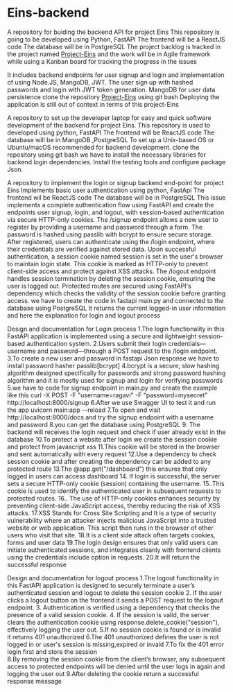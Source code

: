 # Eins-backend
 A repository for buiding the backend API for project Eins
 This repository is going to be developed using Python, FastAPI
 The frontend will be a ReactJS code
 The database will be in PostgreSQL
 The project backlog is tracked in the project named  [Project-Eins](https://github.com/users/arviCV/projects/1) and the work will be in Agile framework while using a Kanban board for tracking the progress in the  issues


 It includes backend endpoints for user signup and login and implementation of using Node.JS, MangoDB, JWT.
 The user sign up with hashed passwords and login with JWT token generation. 
 MangoDB for user data persistence
 clone the repository  [Project-Eins](https://github.com/users/arviCV/projects/1) using git bash 
 Deploying the application is still out of context in terms of this project-Eins

A repository to set up the developer laptop for easy and quick software development of the backend for project Eins.
This repository is used to developed  using python, FastAPI 
The frontend will be ReactJS code
The database will  be in MangoDB ,PostgreSQL
To set up a Unix-based OS  or Ubuntu/macOS recommended for backend development.
clone the repository using git bash
we have to install the necessary libraries for backend login dependencies.
Install the testing tools and configure package Json.

A repository to implement the login or signup backend end-point for project Eins
Implements basic user authentication using python, FastApi
The frontend wil be ReactJS code
The database  will be in PostgreSQL
This issue implements a complete authentication flow using FastAPI and create the endpoints user signup, login, and logout, with session-based authentication via secure HTTP-only cookies. 
The /signup endpoint allows a new user to register by providing a username and password through a form. The password is hashed using passlib with bcrypt to ensure secure storage.
 After registered, users can authenticate using the /login endpoint, where their credentials are verified against stored data.
 Upon successful authentication, a session cookie named session is set in the user's browser to maintain login state.
 This cookie is marked as HTTP-only to prevent client-side access and protect against XSS attacks.
 The /logout endpoint handles session termination by deleting the session cookie, ensuring the user is logged out.
 Protected routes  are secured using FastAPI's dependency  which checks the validity of the session cookie before granting access. 
 we have to create the code in fastapi main.py and connected to the database using PostgreSQL
 It returns the current logged-in user information and here the explanation for login and logout process

Design and documentation for Login process
       1.The login functionality in this FastAPI application is implemented using a secure and lightweight session-based authentication system.
       2.Users submit their login credentials—username and password—through a POST request to the /login endpoint.
       3.To create a new user and password in fastapi Json response we have to install password hasher passlib[bcrypt]
       4.bcrypt is a secure, slow hashing algorithm designed specifically for passwords and strong password hashing algorithm and it is mostly used for signup and login for verifying passwords
       5.we have to code for signup endpoint in main.py and create the example like this curl -X POST -F "username=ragavi" -F "password=mysecret" http://localhost:8000/signup
       6.After we use Swagger UI to test it and run the app uvicorn main:app --reload
       7.To open and visit http://localhost:8000/docs and try the signup endpoint with a username and password
       8.you can get the database using PostgreSQL
       9. The backend will receives the login request and check if user already exist in the database
       10.To protect a website after login we create the session cookie and protect from javascript xss 
       11.This cookie will be stored in the browser and sent automatically  with every request
       12.Use a dependency to check session cookie and after creating the dependency can be added to any protected route
       13.The @app.get("/dashboard") this ensures that only logged in users can access dashboard
       14. If login is successful, the server sets a secure HTTP-only cookie (session) containing the username. 
       15..This cookie is used to identify the authenticated user in subsequent requests to protected routes.
       16.. The use of HTTP-only cookies enhances security by preventing client-side JavaScript access, thereby reducing the risk of XSS attacks.
       17.XSS Stands for Cross Site Scripting and It is a type of security vulnerability where an attacker injects malicious JavaScript into a trusted website or web application. This script then runs in the browser of other users who visit that site.
       18.It is a client side attack often targets cookies, forms and user data
       19.The login design ensures that only valid users can initiate authenticated sessions, and integrates cleanly with frontend clients using the credentials include option in requests.
       20.It will return the successful  response

Design and documentation for logout process
       1.The logout functionality in this FastAPI application is designed to securely terminate a user’s authenticated session and logout to delete the session cookie
       2. If the user clicks a logout button on the frontend it sends a POST request to the logout endpoint. 
       3. Authentication is verified using a dependency that checks the presence of a valid session cookie.
       4. If the session is valid, the server clears the authentication cookie using response.delete_cookie("session"), effectively logging the user out.
       5.If no session cookie is found or is invalid it returns 401 unauthorized
       6.The 401 unauthorized defines the user is not logged in or user's session is missing,expired or invaid
       7.To fix the 401 error login first and store the session    
       8.By removing the session cookie from the client’s browser, any subsequent access to protected endpoints will be denied until the user logs in again and logging the user out
       9.After deleting the cookie  return a successful response message

